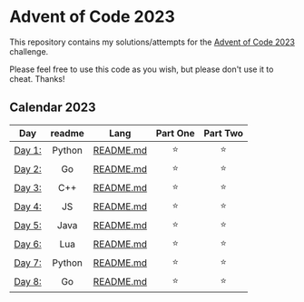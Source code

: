 # Advent of Code 2023

This repository contains my solutions/attempts for the [Advent of Code 2023](https://adventofcode.com/2023) challenge. 

Please feel free to use this code as you wish, but please don't use it to cheat. Thanks!

## Calendar 2023

| Day | readme | Lang | Part One | Part Two |
|---|:---:|:---:|:---:|:---:|
| [Day 1: ](https://adventofcode.com/2023/day/1) | Python | [README.md](./day-01/README.md) | ⭐️ | ⭐️ |
| [Day 2: ](https://adventofcode.com/2023/day/2) | Go | [README.md](./day-02/README.md) | ⭐️ | ⭐️ |
| [Day 3: ](https://adventofcode.com/2023/day/3) | C++ | [README.md](./day-03/README.md) | ⭐️ | ⭐️ |
| [Day 4: ](https://adventofcode.com/2023/day/4) | JS | [README.md](./day-04/README.md) | ⭐️ | ⭐️ |
| [Day 5: ](https://adventofcode.com/2023/day/5) | Java | [README.md](./day-05/README.md) | ⭐️ | ⭐️ |
| [Day 6: ](https://adventofcode.com/2023/day/6) | Lua | [README.md](./day-06/README.md) | ⭐️ | ⭐️ |
| [Day 7: ](https://adventofcode.com/2023/day/7) | Python | [README.md](./day-07/README.md) | ⭐️ | ⭐️ |
| [Day 8: ](https://adventofcode.com/2023/day/8) | Go | [README.md](./day-08/README.md) | ⭐️ | ⭐️ |